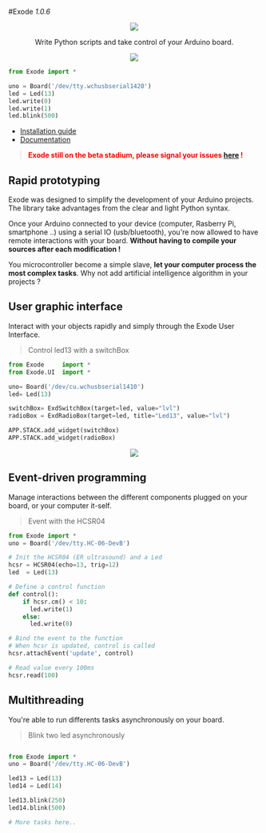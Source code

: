 #Exode
*1.0.6*


<p align="center"><img src="img/logo.png" ></p>
<p align="center">Write Python scripts and take control of your Arduino board.</p>
<p align="center"><img src="img/blinkLed.gif" ></p>


```python
from Exode import *

uno = Board('/dev/tty.wchusbserial1420')
led = Led(13)
led.write(0)
led.write(1)
led.blink(500)
```

* [Installation guide](https://github.com/sne3ks/Exode/wiki/Installation-guide)
* [Documentation](http://sne3ks.github.io/ExodeDoc/)

> <span style="color:red;"><b>Exode still on the beta stadium, please signal your issues [here](https://github.com/sne3ks/Exode/issues) !</b></span>

## Rapid prototyping

Exode was designed to simplify the development of your Arduino projects. The library take advantages from the clear and light Python syntax.

Once your Arduino connected to your device (computer, Rasberry Pi, smartphone ..) using a serial IO (usb/bluetooth), you're now allowed to have remote interactions with your board. **Without having to compile your sources after each modification !**

You microcontroller become a simple slave, **let your computer process the most complex tasks**. Why not add artificial intelligence algorithm in your projects ?

## User graphic interface

Interact with your objects rapidly and simply through the Exode User Interface.

> Control led13 with a switchBox

```python
from Exode     import *
from Exode.UI  import *

uno= Board('/dev/cu.wchusbserial1410')
led= Led(13)

switchBox= ExdSwitchBox(target=led, value="lvl")
radioBox = ExdRadioBox(target=led, title="Led13", value="lvl")

APP.STACK.add_widget(switchBox)
APP.STACK.add_widget(radioBox)
```
<p align="center"><img src="img/blinkLedUi.gif" ></p>

## Event-driven programming

Manage interactions between the different components plugged on your board, or your computer it-self.

> Event with the HCSR04

```python
from Exode import *
uno = Board('/dev/tty.HC-06-DevB')

# Init the HCSR04 (ER ultrasound) and a Led
hcsr = HCSR04(echo=13, trig=12)
led  = Led(13)

# Define a control function
def control():
    if hcsr.cm() < 10:
      led.write(1)
    else:
      led.write(0)

# Bind the event to the function
# When hcsr is updated, control is called
hcsr.attachEvent('update', control)

# Read value every 100ms
hcsr.read(100)
```

## Multithreading

You're able to run differents tasks asynchronously on your board.

> Blink two led asynchronously

```python

from Exode import *
uno = Board('/dev/tty.HC-06-DevB')

led13 = Led(13)
led14 = Led(14)

led13.blink(250)
led14.blink(500)

# More tasks here..
```

